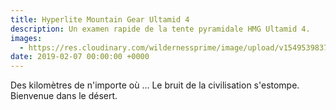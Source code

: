 ```yaml
---
title: Hyperlite Mountain Gear Ultamid 4
description: Un examen rapide de la tente pyramidale HMG Ultamid 4.
images: 
  - https://res.cloudinary.com/wildernessprime/image/upload/v1549539837/tent.jpg
date: 2019-02-07 00:00:00 +0000
---
```

Des kilomètres de n'importe où ... Le bruit de la civilisation s'estompe. Bienvenue dans le désert.